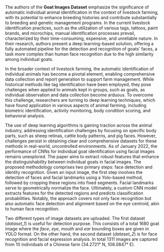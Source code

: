 The authors of the **Goat Images Dataset** emphasize the significance of automatic individual animal identification in the context of livestock farming, with its potential to enhance breeding histories and contribute substantially to breeding and genetic management programs. In the current livestock identification practices, such as the utilization of various tags, tattoos, paint brands, and microchips, manual identification processes prevail, characterized by their time-consuming, expensive, and unreliable nature. In their research, authors present a deep learning-based solution, offering a fully automated pipeline for the detection and recognition of goats' faces, a task more complex than human face recognition due to the high similarity among individual goats.

In the broader context of livestock farming, the automatic identification of individual animals has become a pivotal element, enabling comprehensive data collection and report generation to support farm management. While historical methods like tag identification have been employed, they pose challenges when applied to animals kept in groups, such as goats, as individual observation and data collection become arduous. To overcome this challenge, researchers are turning to deep learning techniques, which have found application in various aspects of animal farming, including biometric identification, activity monitoring, body condition scoring, and behavioral analysis.

The use of deep learning algorithms is gaining traction across the animal industry, addressing identification challenges by focusing on specific body parts, such as sheep retinas, cattle body patterns, and pig faces. However, challenges persist in obtaining clear and comprehensive datasets for these methods in real-world, uncontrolled environments. As of January 2022, the performance of CNNs for individual goat identification using facial images remains unexplored. The paper aims to extract robust features that enhance the distinguishability between individual goats in facial images. The proposed methodology comprises two primary steps: face detection and identity recognition. Given an input image, the first step involves the detection of faces and facial landmarks using a Yolo-based method, followed by cropping these regions into fixed segments. Facial landmarks serve to geometrically normalize the face. Ultimately, a custom CNN model extracts features for the detected regions and predicts classification probabilities. Notably, the approach covers not only face recognition but also automatic face detection and alignment based on the eye centroid, akin to human face recognition.

Two different types of image datasets are uploaded. The first dataset (*dataset_1*) is useful for detection purpose. This consists of a total 1680 goat image where the *face*, *eye*, *mouth* and *ear* bounding boxes are given in YOLO format. On the other hand, the second dataset (*dataset_2*) is for face recognition and facial expression analysis. In total 1311 images are captured from 10 individuals of a Chinese farm (34.2721° N, 108.0847° E).
